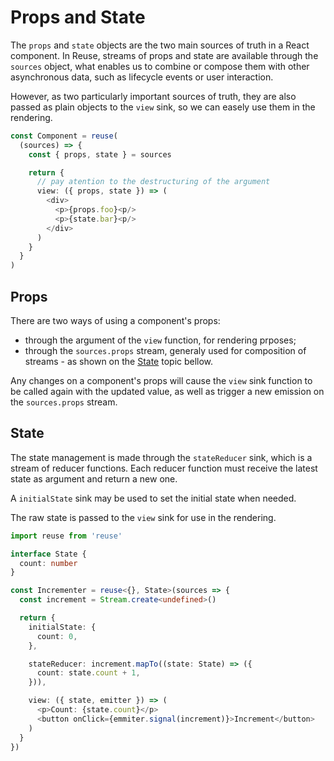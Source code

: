 # Props and State

The `props` and `state` objects are the two main sources of truth in a React component. In Reuse, streams of props and state are available through the `sources` object, what enables us to combine or compose them with other asynchronous data, such as lifecycle events or user interaction.

However, as two particularly important sources of truth, they are also passed as plain objects to the `view` sink, so we can easely use them in the rendering.

```typescript
const Component = reuse(
  (sources) => {
    const { props, state } = sources

    return {
      // pay atention to the destructuring of the argument
      view: ({ props, state }) => (
        <div>
          <p>{props.foo}<p/>
          <p>{state.bar}<p/>
        </div>
      )
    }
  }
)
```

## Props

There are two ways of using a component's props:

* through the argument of the `view` function, for rendering prposes;
* through the `sources.props` stream, generaly used for composition of streams - as shown on the [State](#state) topic bellow. 

Any changes on a component's props will cause the `view` sink function to be called again with the updated value, as well as trigger a new emission on the `sources.props` stream.

## State

The state management is made through the `stateReducer` sink, which is a stream of reducer functions. Each reducer function must receive the latest state as argument and return a new one.

A `initialState` sink may be used to set the initial state when needed.

The raw state is passed to the `view` sink for use in the rendering.

```typescript
import reuse from 'reuse'

interface State {
  count: number
}

const Incrementer = reuse<{}, State>(sources => {
  const increment = Stream.create<undefined>()

  return {
    initialState: {
      count: 0,
    },

    stateReducer: increment.mapTo((state: State) => ({
      count: state.count + 1,
    })),

    view: ({ state, emitter }) => (
      <p>Count: {state.count}</p>
      <button onClick={emmiter.signal(increment)}>Increment</button>
    )
  }
})
``` 